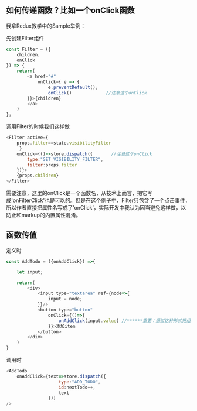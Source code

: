 ## 如何传递函数？比如一个onClick函数

我拿Redux教学中的Sample举例：

先创建Filter组件

```js
const Filter = ({
    children,
    onClick
}) => {
    return(
        <a href="#" 
            onClick={ e => {
                e.preventDefault();
                onClick()             //注意这个onClick
        }}>{children}
        </a>
    )
};
```

调用Filter的时候我们这样做

```js
<Filter active={
    props.filter==state.visibilityFilter
     }
    onClick={()=>store.dispatch({       //注意这个onClick
        type:"SET_VISIBILITY_FILTER",
        filter:props.filter
    })}>
    {props.children}
</Filter>
```

需要注意，这里的onClick是一个函数名，从技术上而言，把它写成'onFilterClick'也是可以的。但是在这个例子中，Filter只包含了一个点击事件，所以作者直接把属性名写成了’onClick‘，实际开发中我认为因当避免这样做，以防止和markup的内置属性混淆。

## 函数传值

定义时

```js
const AddTodo = ({onAddClick}) =>{

    let input;

    return(
        <div>
            <input type="textarea" ref={node=>{
                input = node;
            }}/>
            <button type="button"
                onClick={()=>{
                    onAddClick(input.value) //******重要：通过这种形式把组件内部的值的关系作为默认参数传入具体行为****
                }}>添加item
            </button>
        </div>
    )
}
```

调用时

```js
<AddTodo 
    onAddClick={text=>store.dispatch({
                    type:"ADD_TODO",
                    id:nextTodo++,
                    text
                })}
/>
```



